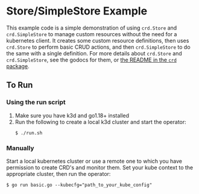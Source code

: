 # Store/SimpleStore Example

This example code is a simple demonstration of using `crd.Store` and `crd.SimpleStore` to manage custom resources without the need for a kubernetes client. 
It creates some custom resource definitions, then uses `crd.Store` to perform basic CRUD actions, and then `crd.SimpleStore` to do the same with a single definition. 
For more details about `crd.Store` and `crd.SimpleStore`, see the godocs for them, or [the README in the `crd` package](../../../crd/README.md).

## To Run

### Using the run script
1. Make sure you have k3d and go1.18+ installed
2. Run the following to create a local k3d cluster and start the operator:
    ```shell
   $ ./run.sh
    ```

### Manually
Start a local kubernetes cluster or use a remote one to which you have permission to create CRD's and monitor them.
Set your kube context to the appropriate cluster, then run the operator:
```shell
$ go run basic.go --kubecfg="path_to_your_kube_config"
```
